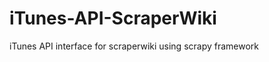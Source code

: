 iTunes-API-ScraperWiki
======================

iTunes API interface for scraperwiki using scrapy framework
